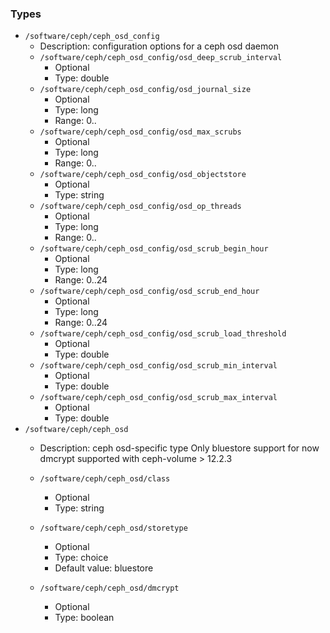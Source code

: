 
### Types

 - `/software/ceph/ceph_osd_config`
    - Description:  configuration options for a ceph osd daemon
    - `/software/ceph/ceph_osd_config/osd_deep_scrub_interval`
        - Optional
        - Type: double
    - `/software/ceph/ceph_osd_config/osd_journal_size`
        - Optional
        - Type: long
        - Range: 0..
    - `/software/ceph/ceph_osd_config/osd_max_scrubs`
        - Optional
        - Type: long
        - Range: 0..
    - `/software/ceph/ceph_osd_config/osd_objectstore`
        - Optional
        - Type: string
    - `/software/ceph/ceph_osd_config/osd_op_threads`
        - Optional
        - Type: long
        - Range: 0..
    - `/software/ceph/ceph_osd_config/osd_scrub_begin_hour`
        - Optional
        - Type: long
        - Range: 0..24
    - `/software/ceph/ceph_osd_config/osd_scrub_end_hour`
        - Optional
        - Type: long
        - Range: 0..24
    - `/software/ceph/ceph_osd_config/osd_scrub_load_threshold`
        - Optional
        - Type: double
    - `/software/ceph/ceph_osd_config/osd_scrub_min_interval`
        - Optional
        - Type: double
    - `/software/ceph/ceph_osd_config/osd_scrub_max_interval`
        - Optional
        - Type: double
 - `/software/ceph/ceph_osd`
    - Description:
ceph osd-specific type
Only bluestore support for now
dmcrypt supported with ceph-volume > 12.2.3

    - `/software/ceph/ceph_osd/class`
        - Optional
        - Type: string
    - `/software/ceph/ceph_osd/storetype`
        - Optional
        - Type: choice
        - Default value: bluestore
    - `/software/ceph/ceph_osd/dmcrypt`
        - Optional
        - Type: boolean
